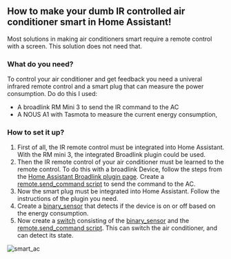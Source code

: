 ## How to make your dumb IR controlled air conditioner smart in Home Assistant!
Most solutions in making air conditioners smart require a remote control with a screen. This solution does not need that.

### What do you need?
To control your air conditioner and get feedback you need a univeral infrared remote control and a smart plug that can measure the power consumption. Do do this I used:
- A broadlink RM Mini 3 to send the IR command to the AC
- A NOUS A1 with Tasmota to measure the current energy consumption,

### How to set it up?
1. First of all, the IR remote control must be integrated into Home Assistant. With the RM mini 3, the integrated Broadlink plugin could be used.
2. Then the IR remote control of your air conditioner must be learned to the remote control. To do this with a broadlink Device, follow the steps from the [Home Assistant Broadlink plugin page](https://www.home-assistant.io/integrations/broadlink/). Create a [remote.send_command script](https://github.com/hxcde/myhassconfigs/blob/ad97530c21af6a94b9b02c949569915ce940f58e/makethingssmart/ac/make_dumb_ac_smart#L6) to send the command to the AC.
3. Now the smart plug must be integrated into Home Assistant. Follow the instructions of the plugin you need.
4. Create a [binary_sensor](https://github.com/hxcde/myhassconfigs/blob/ad97530c21af6a94b9b02c949569915ce940f58e/makethingssmart/ac/make_dumb_ac_smart#L28) that detects if the device is on or off based on the energy consumption. 
5. Now create a [switch](https://github.com/hxcde/myhassconfigs/blob/ad97530c21af6a94b9b02c949569915ce940f58e/makethingssmart/ac/make_dumb_ac_smart#L16) consisting of the [binary_sensor](https://github.com/hxcde/myhassconfigs/blob/ad97530c21af6a94b9b02c949569915ce940f58e/makethingssmart/ac/make_dumb_ac_smart#L28) and the [remote.send_command script](https://github.com/hxcde/myhassconfigs/blob/ad97530c21af6a94b9b02c949569915ce940f58e/makethingssmart/ac/make_dumb_ac_smart#L6). This can switch the air conditioner, and can detect its state.

![smart_ac](https://user-images.githubusercontent.com/30338980/182379836-adff2fdc-9d22-4c71-b47b-2cfce0b6c779.png)
